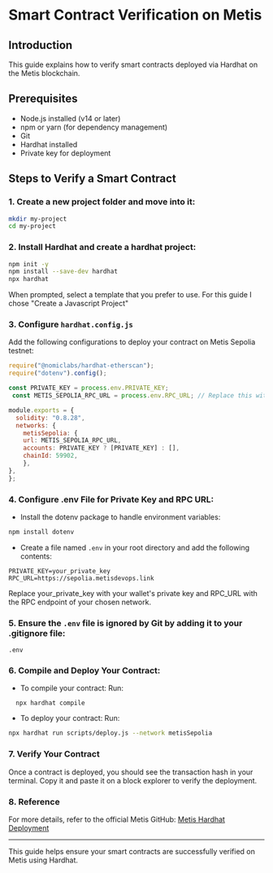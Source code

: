 # Smart Contract Verification on Metis

## Introduction
This guide explains how to verify smart contracts deployed via Hardhat on the Metis blockchain.

## Prerequisites
- Node.js installed (v14 or later)
- npm or yarn (for dependency management)
- Git
- Hardhat installed
- Private key for deployment

## Steps to Verify a Smart Contract

### 1. Create a new project folder and move into it:
```bash
mkdir my-project
cd my-project
```

### 2. Install Hardhat and create a hardhat project:
```bash
npm init -y
npm install --save-dev hardhat
npx hardhat
```
When prompted, select a template that you prefer to use. For this guide I chose "Create a Javascript Project"

### 3. Configure `hardhat.config.js`
Add the following configurations to deploy your contract on Metis Sepolia testnet:
```javascript
require("@nomiclabs/hardhat-etherscan");
require("dotenv").config();

const PRIVATE_KEY = process.env.PRIVATE_KEY;
 const METIS_SEPOLIA_RPC_URL = process.env.RPC_URL; // Replace this with the Metis Sepolia RPC URL

module.exports = {
  solidity: "0.8.28",
  networks: {
    metisSepolia: {
    url: METIS_SEPOLIA_RPC_URL,
    accounts: PRIVATE_KEY ? [PRIVATE_KEY] : [],
    chainId: 59902,
    },
},
};

```
### 4. Configure .env File for Private Key and RPC URL:
  - Install the dotenv package to handle environment variables:
```bash
npm install dotenv
```

  - Create a file named `.env` in your root directory and add the following contents:
```
PRIVATE_KEY=your_private_key
RPC_URL=https://sepolia.metisdevops.link
```
Replace your_private_key with your wallet's private key and RPC_URL with the RPC endpoint of your chosen network.

### 5. Ensure the `.env` file is ignored by Git by adding it to your .gitignore file:
```
.env
```

### 6. Compile and Deploy Your Contract:
 - To compile your contract:
 Run: 
```
  npx hardhat compile
```
  - To deploy your contract: 
Run:
```bash
npx hardhat run scripts/deploy.js --network metisSepolia
```

### 7. Verify Your Contract
Once a contract is deployed, you should see the transaction hash in your terminal. Copy it and paste it on a block explorer to verify the deployment. 

### 8. Reference
For more details, refer to the official Metis GitHub: [Metis Hardhat Deployment](https://github.com/metis-edu/Deploy-Smart-Contract-Hardhat)

---
This guide helps ensure your smart contracts are successfully verified on Metis using Hardhat.

